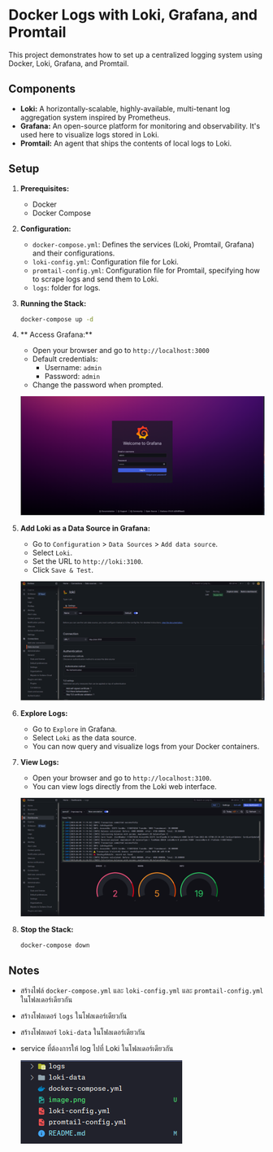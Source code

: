 # Docker Logs with Loki, Grafana, and Promtail

This project demonstrates how to set up a centralized logging system using Docker, Loki, Grafana, and Promtail.

## Components

*   **Loki:** A horizontally-scalable, highly-available, multi-tenant log aggregation system inspired by Prometheus.
*   **Grafana:** An open-source platform for monitoring and observability. It's used here to visualize logs stored in Loki.
*   **Promtail:** An agent that ships the contents of local logs to Loki.

## Setup

1.  **Prerequisites:**
    *   Docker
    *   Docker Compose

2.  **Configuration:**
    *   `docker-compose.yml`: Defines the services (Loki, Promtail, Grafana) and their configurations.
    *   `loki-config.yml`: Configuration file for Loki.
    *   `promtail-config.yml`: Configuration file for Promtail, specifying how to scrape logs and send them to Loki.
    * `logs`: folder for logs.

3.  **Running the Stack:**
    ```bash
    docker-compose up -d

4. ** Access Grafana:**
    *   Open your browser and go to `http://localhost:3000`
    *   Default credentials:
        *   Username: `admin`
        *   Password: `admin`
    *   Change the password when prompted.

    ![images](grafana.png)

5.  **Add Loki as a Data Source in Grafana:**
    *   Go to `Configuration` > `Data Sources` > `Add data source`.
    *   Select `Loki`.
    *   Set the URL to `http://loki:3100`.
    *   Click `Save & Test`.

    ![images](loki.png)

6.  **Explore Logs:**
    *   Go to `Explore` in Grafana.
    *   Select `Loki` as the data source.
    *   You can now query and visualize logs from your Docker containers.
7.  **View Logs:**
    *   Open your browser and go to `http://localhost:3100`.
    *   You can view logs directly from the Loki web interface.

    ![images](image.png)


8.  **Stop the Stack:**
    ```bash
    docker-compose down
    ```
## Notes

* สร้างไฟล์ `docker-compose.yml` และ `loki-config.yml` และ `promtail-config.yml` ในโฟลเดอร์เดียวกัน
* สร้างโฟลเดอร์ `logs` ในโฟลเดอร์เดียวกัน
* สร้างโฟลเดอร์ `loki-data` ในโฟลเดอร์เดียวกัน
* service ที่ต้องการให้ log ไปที่ Loki ในโฟลเดอร์เดียวกัน

    ![images](image1.png)